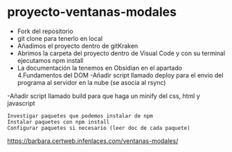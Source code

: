 # proyecto-ventanas-modales

- Fork del repositorio
- git clone para tenerlo en local
- Añadimos el proyecto dentro de gitKraken
- Abrimos la carpeta del proyecto dentro de Visual Code y con su terminal ejecutamos npm install
- La documentación la tenemos en Obsidian en el apartado 4.Fundamentos del DOM
-Añadir script llamado deploy para el envio del programa al servidor en la nube (se asocia al rsync)

  

-Añadir script llamado build para que haga un minify del css, html y javascript

    Investigar paquetes que podemos instalar de npm
    Instalar paquetes con npm install
    Configurar paquetes si necesario (leer doc de cada paquete)


 https://barbara.certweb.infenlaces.com/ventanas-modales/
